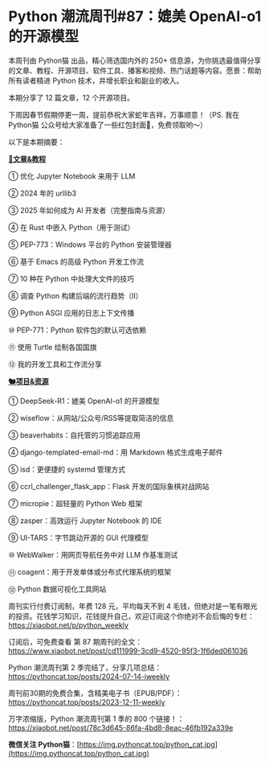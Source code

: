 # Python 潮流周刊#87：媲美 OpenAI-o1 的开源模型

本周刊由 Python猫 出品，精心筛选国内外的 250+ 信息源，为你挑选最值得分享的文章、教程、开源项目、软件工具、播客和视频、热门话题等内容。愿景：帮助所有读者精进 Python 技术，并增长职业和副业的收入。

本期分享了 12 篇文章，12 个开源项目。

下周因春节假期停更一周，提前恭祝大家蛇年吉祥，万事顺意！（PS. 我在 Python猫 公众号给大家准备了一些红包封面🧧，免费领取哟～）

以下是本期摘要： 

**[🦄文章&教程](https://xiaobot.net/p/python_weekly)**


① 优化 Jupyter Notebook 来用于 LLM

② 2024 年的 urllib3

③ 2025 年如何成为 AI 开发者（完整指南与资源）

④ 在 Rust 中嵌入 Python（用于测试）

⑤ PEP-773：Windows 平台的 Python 安装管理器

⑥ 基于 Emacs 的高级 Python 开发工作流

⑦ 10 种在 Python 中处理大文件的技巧

⑧ 调查 Python 构建后端的流行趋势（II）

⑨ Python ASGI 应用的日志上下文传播

⑩ PEP-771：Python 软件包的默认可选依赖

⑪ 使用 Turtle 绘制各国国旗

⑫ 我的开发工具和工作流分享

**[🐿️项目&资源](https://xiaobot.net/p/python_weekly)**


① DeepSeek-R1：媲美 OpenAI-o1 的开源模型

② wiseflow：从网站/公众号/RSS等提取简洁的信息

③ beaverhabits：自托管的习惯追踪应用

④ django-templated-email-md：用 Markdown 格式生成电子邮件

⑤ isd：更便捷的 systemd 管理方式

⑥ ccrl\_challenger\_flask\_app：Flask 开发的国际象棋对战网站

⑦ micropie：超轻量的 Python Web 框架

⑧ zasper：高效运行 Jupyter Notebook 的 IDE

⑨ UI-TARS：字节跳动开源的 GUI 代理模型

⑩ WebWalker：用网页导航任务中对 LLM 作基准测试

⑪ coagent：用于开发单体或分布式代理系统的框架

⑫ Python 数据可视化工具网站



周刊实行付费订阅制，年费 128 元，平均每天不到 4 毛钱，但绝对是一笔有眼光的投资。花钱学习知识，花钱提升自己，欢迎订阅这个你绝对不会后悔的专栏：https://xiaobot.net/p/python_weekly

订阅后，可免费查看 第 87 期周刊的全文：https://www.xiaobot.net/post/cd111999-3cd9-4520-95f3-1f6ded061036

Python 潮流周刊第 2 季完结了，分享几项总结：https://pythoncat.top/posts/2024-07-14-iweekly

周刊前30期的免费合集，含精美电子书（EPUB/PDF）：https://pythoncat.top/posts/2023-12-11-weekly

万字浓缩版，Python 潮流周刊第 1 季的 800 个链接！：https://xiaobot.net/post/78c3d645-86fa-4bd8-8eac-46fb192a339e

**微信关注 Python猫**：[https://img.pythoncat.top/python_cat.jpg](https://img.pythoncat.top/python_cat.jpg)

